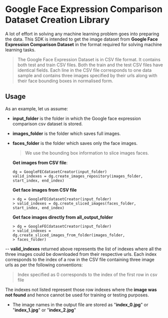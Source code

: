 # Google Face Expression Comparison Dataset Creation Library

A lot of effort in solving any machine learning problem goes into
preparing the data. This SDK is intended to get the image dataset from **Google Face Expression Comparison Dataset** in the format required for solving machine learning tasks.
>The Google Face Expression Dataset is in CSV file format. It contains both test and train CSV files. Both the train and the test CSV files have identical fields. Each line in the CSV file corresponds to one data sample and contains three images specified by their urls along with their face bounding boxes in normalised form. 
>
 
## Usage

As an example, let us assume:
* **input_folder** is the folder in which the Google face expression comparison csv dataset is stored.
* **images_folder** is the folder which saves full images.
* **faces_folder** is the folder which saves only the face images.
    > We use the bounding box information to slice images faces.
    
    **Get images from CSV file**:
    ```
    dg = GoogleFECdatasetCreator(input_folder)
    valid_indexes = dg.create_images_repository(images_folder, start_index, end_index)
  ```
  **Get face images from CSV file**
   ```
  > dg = GoogleFECdatasetCreator(input_folder)
  > valid_indexes = dg.create_sliced_images(faces_folder, start_index, end_index)
  ```
  
  **Get face images directly from all_output_folder**
  ```
  > dg = GoogleFECdatasetCreator(input_folder)
  > valid_indexes = dg.create_sliced_images_from_folder(images_folder,
  > faces_folder)
  ```
  
 -- **valid_indexes** returned above represents the list of indexes where all the three images could be downloaded from their respective urls. Each index corresponds to the index of a row in the CSV file containing three image urls as per the following conventions: 
   >  Index specified as 0 corresponds to the index of the first row in csv file
  
   The indexes not listed represent those row indexes where the 
    **image was not found** and hence cannot be used for training or testing purposes.
    
* The image names in the output file are stored as "**index_0.jpg**" or "**index_1.jpg**" or "**index_2.jpg**"
    



